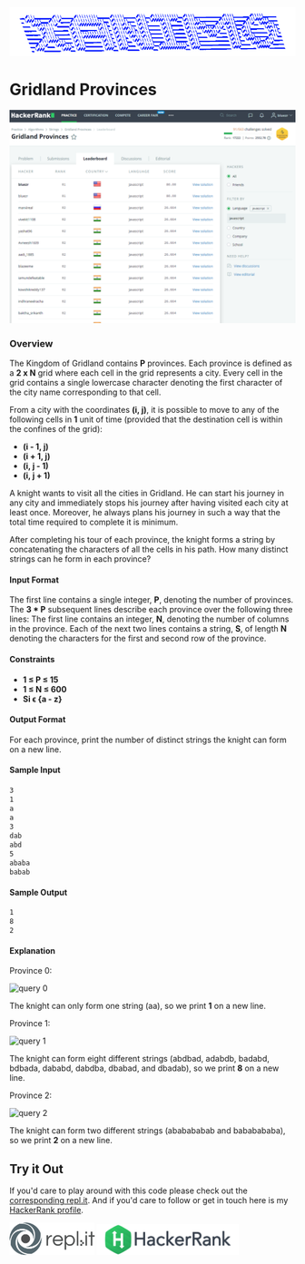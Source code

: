 ﻿![GridlandProvinces](https://raw.githubusercontent.com/xanimo/images/master/logo.png?token=AHTBONAJ6MJ3U7ZT32YFAZK7NZOV6)

# Gridland Provinces
<a href="https://www.hackerrank.com/challenges/gridland-provinces/problem" target="_blank"><img src="https://raw.githubusercontent.com/xanimo/images/master/rank.png?token=AHTBONB3K6AK4LFFRVEFU2C7NZPJS" alt="first ever fully accepted solution to this problem written in javascript!"></a>

### Overview
The Kingdom of Gridland contains **P** provinces. Each province is defined as a **2 x N** grid where each cell in the grid represents a city. Every cell in the grid contains a single lowercase character denoting the first character of the city name corresponding to that cell.

From a city with the coordinates **(i, j)**, it is possible to move to any of the following cells in **1** unit of time (provided that the destination cell is within the confines of the grid):
*  **(i - 1, j)**
*  **(i + 1, j)**
*  **(i, j - 1)**
*  **(i, j + 1)**

A knight wants to visit all the cities in Gridland. He can start his journey in any city and immediately stops his journey after having visited each city at least once. Moreover, he always plans his journey in such a way that the total time required to complete it is minimum.

After completing his tour of each province, the knight forms a string by concatenating the characters of all the cells in his path. How many distinct strings can he form in each province?

#### Input Format

The first line contains a single integer, **P**, denoting the number of provinces. The **3 * P** subsequent lines describe each province over the following three lines:
The first line contains an integer, **N**, denoting the number of columns in the province.
Each of the next two lines contains a string, **S**, of length **N** denoting the characters for the first and second row of the province.

#### Constraints
*  **1 ≤ P ≤ 15**
*  **1 ≤ N ≤ 600**
*  **Si  ϵ  {a - z}**

#### Output Format

For each province, print the number of distinct strings the knight can form on a new line.

#### Sample Input
```
3
1
a
a
3
dab
abd
5
ababa
babab
```
#### Sample Output
```
1
8
2
```
#### Explanation

Province 0:

![query 0](https://s3.amazonaws.com/hr-challenge-images/20359/1466406002-188ce9a517-hackerland.png)

The knight can only form one string (aa), so we print **1** on a new line.

Province 1:

![query 1](https://s3.amazonaws.com/hr-challenge-images/20359/1466406112-3eea23fe0a-hackerland1.png)

The knight can form eight different strings (abdbad, adabdb, badabd, bdbada, dababd, dabdba, dbabad, and dbadab), so we print **8** on a new line.

Province 2:

![query 2](https://s3.amazonaws.com/hr-challenge-images/20359/1466406248-cb1a6f25b4-hackerland2.png)

The knight can form two different strings (ababababab and bababababa), so we print **2** on a new line.

## Try it Out
If you'd care to play around with this code please check out the [corresponding repl.it](https://repl.it/@xanimo/GridlandProvinces#index.js).  And if you'd care to follow or get in touch here is my [HackerRank profile](https://www.hackerrank.com/profile/bluezr).

<a href="https://repl.it/@xanimo/GridlandProvinces#index.js" target="_blank"><img src="https://raw.githubusercontent.com/xanimo/images/master/replit.svg?token=AHTBONGAPFTTFFRQALQZLCK7NZ3WG" width="150"/></a> <a href="https://www.hackerrank.com/profile/bluezr" target="_blank"><img src="https://raw.githubusercontent.com/xanimo/images/master/hrlogo.svg?token=AHTBONALBFYHHXNAG4MQE427NZZK2" width="250"/></a> 
